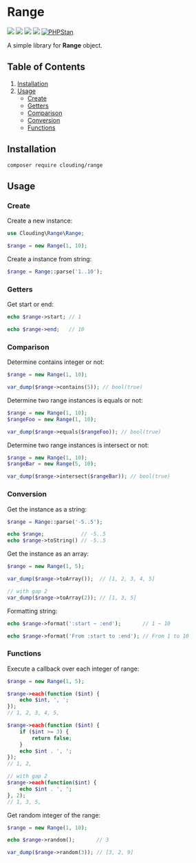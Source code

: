 # Range

[![](https://img.shields.io/packagist/php-v/clouding/range.svg?style=flat-square)](https://packagist.org/packages/clouding/range)
[![](https://img.shields.io/packagist/v/clouding/range.svg?style=flat-square)](https://packagist.org/packages/clouding/range)
[![](https://img.shields.io/travis/com/cloudingcity/kata.svg?style=flat-square)](https://travis-ci.com/cloudingcity/range)
[![](https://img.shields.io/codecov/c/github/cloudingcity/kata.svg?style=flat-square)](https://codecov.io/gh/cloudingcity/range)
[![PHPStan](https://img.shields.io/badge/PHPStan-enabled-44CC11.svg?longCache=true&style=flat-square)](https://github.com/phpstan/phpstan)

A simple library for **Range** object.

## Table of Contents

1. [Installation](#installation)
2. [Usage](#usage)
    - [Create](#create)
    - [Getters](#getters)
    - [Comparison](#comparison)
    - [Conversion](#conversion)
    - [Functions](#functions)
  
## Installation

```
composer require clouding/range
```

## Usage

### Create

Create a new instance:
```php
use Clouding\Range\Range;

$range = new Range(1, 10);
```

Create a instance from string:
```php
$range = Range::parse('1..10');
```

### Getters

Get start or end:
```php
echo $range->start; // 1

echo $range->end;   // 10
```

### Comparison

Determine contains integer or not:
```php
$range = new Range(1, 10);

var_dump($range->contains(5)); // bool(true)
```

Determine two range instances is equals or not:
```php
$range = new Range(1, 10);
$rangeFoo = new Range(1, 10);

var_dump($range->equals($rangeFoo)); // bool(true)
```

Determine two range instances is intersect or not:
```php
$range = new Range(1, 10);
$rangeBar = new Range(5, 10);

var_dump($range->intersect($rangeBar)); // bool(true)
```

### Conversion

Get the instance as a string:
```php
$range = Range::parse('-5..5');

echo $range;            // -5..5
echo $range->toString() // -5..5
```

Get the instance as an array:
```php
$range = new Range(1, 5);

var_dump($range->toArray());  // [1, 2, 3, 4, 5]

// with gap 2
var_dump($range->toArray(2)); // [1, 3, 5]
```

Formatting string:
```php
echo $range->format(':start ~ :end');       // 1 ~ 10

echo $range->format('From :start to :end'); // From 1 to 10
```

### Functions

Execute a callback over each integer of range:
```php
$range = new Range(1, 5);

$range->each(function ($int) {
    echo $int, ', ';
});
// 1, 2, 3, 4, 5, 

$range->each(function ($int) {
    if ($int >= 3) {
        return false;
    }
    echo $int . ', ';
});
// 1, 2, 

// with gap 2
$range->each(function($int) {
    echo $int . ', ';
}, 2);
// 1, 3, 5,
```

Get random integer of the range:
```php
$range = new Range(1, 10);

echo $range->random();       // 3 

var_dump($range->random(3)); // [3, 2, 9] 
```
